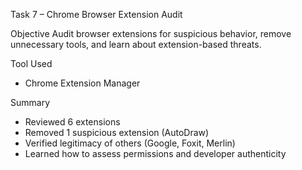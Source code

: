 Task 7 – Chrome Browser Extension Audit

Objective
Audit browser extensions for suspicious behavior, remove unnecessary tools, and learn about extension-based threats.

Tool Used
- Chrome Extension Manager

Summary
- Reviewed 6 extensions
- Removed 1 suspicious extension (AutoDraw)
- Verified legitimacy of others (Google, Foxit, Merlin)
- Learned how to assess permissions and developer authenticity

